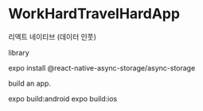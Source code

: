 # WorkHardTravelHardApp

리엑트 네이티브 (데이터 인풋)

library

expo install @react-native-async-storage/async-storage

build an app.

expo build:android
expo build:ios
